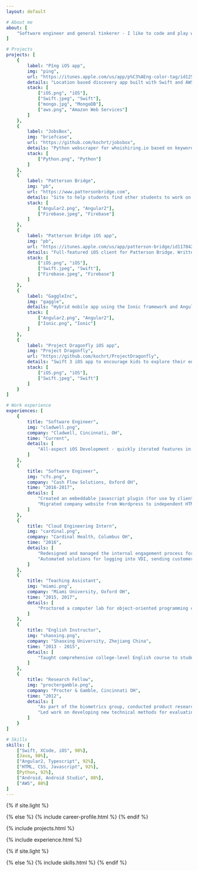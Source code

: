 ```yaml
---
layout: default

# About me
about: [
    "Software engineer and general tinkerer - I like to code and play with new technology. Currently doing iOS and web development; otherwise was most recently in Cardinal Health's cloud, where I had the opportunity to work with AWS and do a lot of python scripting. I can be bribed with good Chinese food."
]

# Projects
projects: [
    {
        label: "Pîng iOS app",
        img: "ping",
        url: "https://itunes.apple.com/us/app/p%C3%AEng-color-tag/id1251194813?ls=1&mt=8", 
        details: "Location based discovery app built with Swift and AWS. Currently in Apple's TestFlight Beta program",
        stack: [
            ["iOS.png", "iOS"],
            ["Swift.jpeg", "Swift"],
            ["mongo.jpg", "MongoDB"],
            ["aws.png", "Amazon Web Services"]
        ]
    },
    {
        label: "JobsBox",
        img: "briefcase",
        url: "https://github.com/kochrt/jobsbox",
        details: "Python webscraper for whoishiring.io based on keywords",
        stack: [
            ["Python.png", "Python"]
        ]
    },
    {
        label: "Patterson Bridge", 
        img: "pb",
        url: "https://www.pattersonbridge.com", 
        details: "Site to help students find other students to work on projects together. Why wait for a startup weekend to find talent and start your business? Written in Angular2 with Google's Firebase as a backend.",
        stack: [
            ["Angular2.png", "Angular2"], 
            ["Firebase.jpeg", "Firebase"]
        ]
    },
    {
        label: "Patterson Bridge iOS app", 
        img: "pb",
        url: "https://itunes.apple.com/us/app/patterson-bridge/id1178426060?mt=8", 
        details: "Full-featured iOS client for Patterson Bridge. Written in Swift 3 for iPad and iPhone.",
        stack: [
            ["iOS.png", "iOS"], 
            ["Swift.jpeg", "Swift"], 
            ["Firebase.jpeg", "Firebase"]
        ]
    },
    {
        label: "GaggleInc", 
        img: "gaggle",
        details: "Hybrid mobile app using the Ionic framework and Angular2 in a three-person Agile development environment",
        stack: [
            ["Angular2.png", "Angular2"],
            ["Ionic.png", "Ionic"]
        ]
    },
    {
        label: "Project Dragonfly iOS app", 
        img: "Project Dragonfly",
        url: "https://github.com/kochrt/ProjectDragonfly", 
        details: "Swift 3 iOS app to encourage kids to explore their environment and ask scientific questions",
        stack: [
            ["iOS.png", "iOS"], 
            ["Swift.jpeg", "Swift"]
        ]
    }
]

# Work experience
experiences: [
    {
        title: "Software Engineer",
        img: "cladwell.png",
        company: "Cladwell, Cincinnati, OH",
        time: "Current",
        details: [
            "All-aspect iOS Development - quickly iterated features in response to market demands in a fast-paced startup environment"
        ]
    },
    {
        title: "Software Engineer",
        img: "cfs.png",
        company: "Cash Flow Solutions, Oxford OH",
        time: "2016-2017",
        details: [ 
            "Created an embeddable javascript plugin (for use by clients to accept payments) as a one-line alternative to interacting directly with our API",
            "Migrated company website from Wordpress to independent HTML/CSS/JS"
        ]
    },
    {
        title: "Cloud Engineering Intern",
        img: "cardinal.png",
        company: "Cardinal Health, Columbus OH",
        time: "2016",
        details: [
            "Redesigned and managed the internal engagement process for requesting Amazon Web Services (AWS) resources, streamlining the resource provisioning process",
            "Automated solutions for logging into VDI, sending customer emails based on data from an Excel spreadsheet, and entering queries into Neo4j graph database all using Python"
        ]
    },
    {
        title: "Teaching Assistant",
        img: "miami.png",
        company: "Miami University, Oxford OH",
        time: "2015, 2017",
        details: [
            "Proctored a computer lab for object-oriented programming course, focusing on good coding practices, readability, and object-oriented design"
        ]
    },
    {
        title: "English Instructor",
        img: "shaoxing.png",
        company: "Shaoxing University, Zhejiang China",
        time: "2013 - 2015",
        details: [
            "Taught comprehensive college-level English course to students while learning Chinese"
        ]
    },
    {
        title: "Research Fellow",
        img: "proctergamble.png",
        company: "Procter & Gamble, Cincinnati OH",
        time: "2012",
        details: [
            "As part of the biometrics group, conducted product research and consumer testing using various biometric tools and human factors, including facial expression coding, eye tracking using Tobii, implicit cognition studies, and Facial Action Coding System (FACS)",
            "Led work on developing new technical methods for evaluating product performance based on sensory feedback from consumers (Pantene)"
        ]
    }
]

# Skills
skills: [
    ["Swift, XCode, iOS", 98%],
    [Java, 98%],
    ["Angular2, Typescript", 92%],
    ["HTML, CSS, Javascript", 92%],
    [Python, 92%],
    ["Android, Android Studio", 88%],
    ["AWS", 88%]
]
---
```


{% if site.light %}

{% else %}
{% include career-profile.html %}
{% endif %}  
            
{% include projects.html %}

{% include experience.html %}

{% if site.light %}

{% else %}
{% include skills.html %}
{% endif %}            


